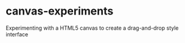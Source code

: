 canvas-experiments
==================

Experimenting with a HTML5 canvas to create a drag-and-drop style interface
